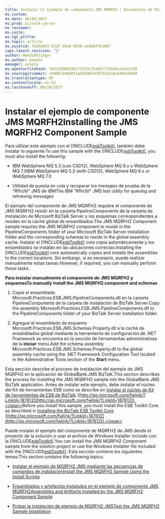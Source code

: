 ```yaml
---
title: Instalar el ejemplo de componente JMS MQRFH2 | Documentos de Microsoft
ms.custom: 
ms.date: 06/08/2017
ms.prod: biztalk-server
ms.reviewer: 
ms.suite: 
ms.tgt_pltfrm: 
ms.topic: article
ms.assetid: 7a5bd855-512f-40a4-8038-ae9b847b1097
caps.latest.revision: "2"
author: MandiOhlinger
ms.author: mandia
manager: anneta
ms.openlocfilehash: 7b522d986524c77a53cf5a847f749a9ce41e2c50
ms.sourcegitcommit: cb908c540d8f1a692d01dc8f313e16cb4b4e696d
ms.translationtype: MT
ms.contentlocale: es-ES
ms.lasthandoff: 09/20/2017
---
```

# <a name="installing-the-jms-mqrfh2-component-sample"></a><span data-ttu-id="474b2-102">Instalar el ejemplo de componente JMS MQRFH2</span><span class="sxs-lookup"><span data-stu-id="474b2-102">Installing the JMS MQRFH2 Component Sample</span></span>
<span data-ttu-id="474b2-103">Para utilizar este ejemplo con el [!INCLUDE[esbToolkit](../includes/esbtoolkit-md.md)], también debe instalar lo siguiente:</span><span class="sxs-lookup"><span data-stu-id="474b2-103">To use this sample with the [!INCLUDE[esbToolkit](../includes/esbtoolkit-md.md)], you must also install the following:</span></span>  
  
-   <span data-ttu-id="474b2-104">IBM WebSphere MQ 5.3 (con CSD12), WebSphere MQ 6.x o WebSphere MQ 7.0</span><span class="sxs-lookup"><span data-stu-id="474b2-104">IBM WebSphere MQ 5.3 (with CSD12), WebSphere MQ 6.x or WebSphere MQ 7.0</span></span>  
  
-   <span data-ttu-id="474b2-105">Utilidad de puesta en cola y recuperar los mensajes de prueba de la "RfhUtil" JMS de IBM</span><span class="sxs-lookup"><span data-stu-id="474b2-105">The IBM "RfhUtil" JMS test utility for queuing and retrieving messages</span></span>  
  
 <span data-ttu-id="474b2-106">El ejemplo del componente de JMS MQRFH2 requiere el componente de JMS MQRFH2 residir en la carpeta PipelineComponents de la carpeta de instalación de Microsoft BizTalk Server y los esquemas correspondientes a residen en la caché global de ensamblados.</span><span class="sxs-lookup"><span data-stu-id="474b2-106">The JMS MQRFH2 Component sample requires the JMS MQRFH2 component to reside in the PipelineComponents folder of your Microsoft BizTalk Server installation folder and the corresponding schemas to reside in the global assembly cache.</span></span> <span data-ttu-id="474b2-107">Instalar el [!INCLUDE[esbToolkit](../includes/esbtoolkit-md.md)] core copia automáticamente y los ensamblados se instalan en las ubicaciones correctas.</span><span class="sxs-lookup"><span data-stu-id="474b2-107">Installing the [!INCLUDE[esbToolkit](../includes/esbtoolkit-md.md)] core automatically copies and installs the assemblies to the correct locations.</span></span> <span data-ttu-id="474b2-108">Sin embargo, si es necesario, puede realizar manualmente estas tareas.</span><span class="sxs-lookup"><span data-stu-id="474b2-108">However, if required, you can manually perform these tasks.</span></span>  
  
 <span data-ttu-id="474b2-109">**Para instalar manualmente el componente de JMS MQRFH2 y esquemas**</span><span class="sxs-lookup"><span data-stu-id="474b2-109">**To manually install the JMS MQRFH2 component and schemas**</span></span>  
  
1.  <span data-ttu-id="474b2-110">Copie el ensamblado Microsoft.Practices.ESB.JMS.PipelineComponents.dll en la carpeta PipelineComponents de la carpeta de instalación de BizTalk Server.</span><span class="sxs-lookup"><span data-stu-id="474b2-110">Copy the assembly Microsoft.Practices.ESB.JMS.PipelineComponents.dll to the PipelineComponents folder of your BizTalk Server installation folder.</span></span>  
  
2.  <span data-ttu-id="474b2-111">Agregue el ensamblado de esquema Microsoft.Practices.ESB.JMS.Schemas.Property.dll a la caché de ensamblados global mediante la herramienta de configuración de .NET Framework se encuentra en la sección de herramientas administrativas de la **iniciar** menú.</span><span class="sxs-lookup"><span data-stu-id="474b2-111">Add the schema assembly Microsoft.Practices.ESB.JMS.Schemas.Property.dll to the global assembly cache using the .NET Framework Configuration Tool located in the Administrative Tools section of the **Start** menu.</span></span>  
  
 <span data-ttu-id="474b2-112">Esta sección describe el proceso de instalación del ejemplo de JMS MQRFH2 en la aplicación de GlobalBank.JMS BizTalk.</span><span class="sxs-lookup"><span data-stu-id="474b2-112">This section describes the process for installing the JMS MQRFH2 sample into the GlobalBank.JMS BizTalk application.</span></span> <span data-ttu-id="474b2-113">Antes de instalar este ejemplo, debe instalar el núcleo del Kit de herramientas ESB como se describe en [instalar el núcleo de Kit de herramientas de ESB de BizTalk](http://go.microsoft.com/fwlink/?LinkId=187612) ([http://go.microsoft.com/fwlink/?LinkId=187612](http://go.microsoft.com/fwlink/?LinkId=187612)).</span><span class="sxs-lookup"><span data-stu-id="474b2-113">Before you install this sample, you must install the ESB Toolkit Core as described in [Installing the BizTalk ESB Toolkit Core](http://go.microsoft.com/fwlink/?LinkId=187612) ([http://go.microsoft.com/fwlink/?LinkId=187612](http://go.microsoft.com/fwlink/?LinkId=187612)).</span></span>  
  
 <span data-ttu-id="474b2-114">Puede instalar el ejemplo del componente de MQRFH2 de JMS desde el proyecto de la solución o usar el archivo de Windows Installer incluido con la [!INCLUDE[esbToolkit](../includes/esbtoolkit-md.md)].</span><span class="sxs-lookup"><span data-stu-id="474b2-114">You can install the JMS MQRFH2 Component sample from the solution project or use the Windows Installer file included with the [!INCLUDE[esbToolkit](../includes/esbtoolkit-md.md)].</span></span> <span data-ttu-id="474b2-115">Esta sección contiene los siguientes temas:</span><span class="sxs-lookup"><span data-stu-id="474b2-115">This section contains the following topics:</span></span>  
  
-   [<span data-ttu-id="474b2-116">Instalar el ejemplo de MQRFH2 JMS mediante las secuencias de comandos de instalación</span><span class="sxs-lookup"><span data-stu-id="474b2-116">Install the JMS MQRFH2 Sample Using the Install Scripts</span></span>](../esb-toolkit/install-the-jms-mqrfh2-sample-using-the-install-scripts.md)  
  
-   [<span data-ttu-id="474b2-117">Ensamblados y artefactos instalados en el ejemplo de componente JMS MQRFH2</span><span class="sxs-lookup"><span data-stu-id="474b2-117">Assemblies and Artifacts Installed by the JMS MQRFH2 Component Sample</span></span>](../esb-toolkit/assemblies-and-artifacts-installed-by-the-jms-mqrfh2-component-sample.md)  
  
-   [<span data-ttu-id="474b2-118">Probar la instalación de ejemplo de MQRFH2 JMS</span><span class="sxs-lookup"><span data-stu-id="474b2-118">Test the JMS MQRFH2 Sample Installation</span></span>](../esb-toolkit/test-the-jms-mqrfh2-sample-installation.md)